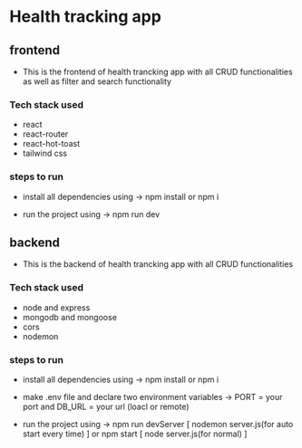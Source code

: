# Health tracking app 

## frontend

- This is the frontend of health trancking app with all CRUD functionalities as well as filter and search functionality

### Tech stack used
- react 
- react-router
- react-hot-toast
- tailwind css


### steps to run

- install all dependencies using -> npm install or npm i

- run the project using -> npm run dev



## backend

- This is the backend of health trancking app with all CRUD functionalities


### Tech stack used
- node and express
- mongodb and mongoose
- cors
- nodemon


### steps to run
- install all dependencies using -> npm install or npm i

- make .env file and declare two environment variables -> PORT = your port and DB_URL = your url (loacl or remote)

- run the project using -> npm run devServer [ nodemon server.js(for auto start every time) ]  or npm start [ node server.js(for normal) ]

